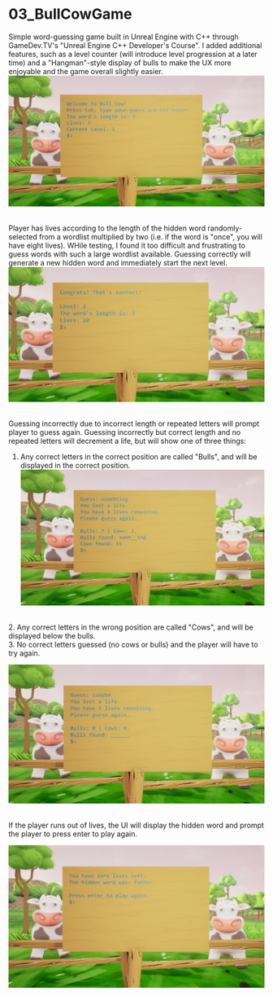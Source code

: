 # 03_BullCowGame

Simple word-guessing game built in Unreal Engine with C++ through GameDev.TV's "Unreal Engine C++ Developer's Course". I added additional features, such as a level counter (will introduce level progression at a later time) and a "Hangman"-style display of bulls to make the UX more enjoyable and the game overall slightly easier. 
![Title screen shot](/Screenshots/title-screen-screenshot.PNG)
<br/>
<br/>

Player has lives according to the length of the hidden word randomly-selected from a wordlist multiplied by two (i.e. if the word is "once", you will have eight lives). WHile testing, I found it too difficult and frustrating to guess words with such a large wordlist available. Guessing correctly will generate a new hidden word and immediately start the next level.
![Correct Guess Screen](/Screenshots/correct-guess-screen.PNG)
<br/>
<br/>

Guessing incorrectly due to incorrect length or repeated letters will prompt player to guess again. Guessing incorrectly but correct length and no repeated letters will decrement a life, but will show one of three things: 
1. Any correct letters in the correct position are called "Bulls", and will be displayed in the correct position.
![Bulls and Cows Displayed](/Screenshots/bulls-cows-displayed.PNG)
<br/>
2. Any correct letters in the wrong position are called "Cows", and will be displayed below the bulls. 
<br/>
3. No correct letters guessed (no cows or bulls) and the player will have to try again.

![No Bulls or Cows](/Screenshots/no-bulls-cows.PNG)

<br/>
If the player runs out of lives, the UI will display the hidden word and prompt the player to press enter to play again.

![Game Over Screen](/Screenshots/game-over-screen.PNG)
